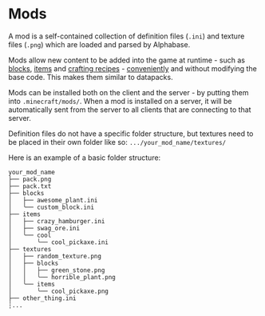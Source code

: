 # Mods
A mod is a self-contained collection of definition files (`.ini`) and texture files (`.png`) which are loaded and parsed by Alphabase.

Mods allow new content to be added into the game at runtime - such as [blocks](Definition%20Types/Block.html), [items](Definition%20Types/Item.html) and [crafting recipes](Definition%20Types/Recipe.html) - [conveniently](Definition%20Types/Instance.html) and without modifying the base code. This makes them similar to datapacks.

Mods can be installed both on the client and the server - by putting them into `.minecraft/mods/`. When a mod is installed on a server, it will be automatically sent from the server to all clients that are connecting to that server.

Definition files do not have a specific folder structure, but textures need to be placed in their own folder like so: `.../your_mod_name/textures/`

Here is an example of a basic folder structure:
```
your_mod_name
├── pack.png
├── pack.txt
├── blocks
│   ├── awesome_plant.ini
│   ╰── custom_block.ini
├── items
│   ├── crazy_hamburger.ini
│   ├── swag_ore.ini
│   ╰── cool
│       ╰── cool_pickaxe.ini
├── textures
│   ├── random_texture.png
│   ├── blocks
│   │   ├── green_stone.png
│   │   ╰── horrible_plant.png
│   ╰── items
│       ╰── cool_pickaxe.png
├── other_thing.ini
┆...
```
